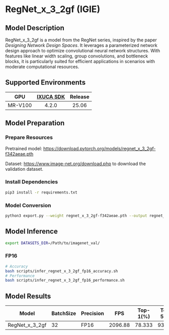 # RegNet_x_3_2gf (IGIE)

## Model Description

RegNet_x_3_2gf is a model from the RegNet series, inspired by the paper *Designing Network Design Spaces*. It leverages a parameterized network design approach to optimize convolutional neural network structures. With features like linear width scaling, group convolutions, and bottleneck blocks, it is particularly suited for efficient applications in scenarios with moderate computational resources.

## Supported Environments

| GPU    | [IXUCA SDK](https://gitee.com/deep-spark/deepspark#%E5%A4%A9%E6%95%B0%E6%99%BA%E7%AE%97%E8%BD%AF%E4%BB%B6%E6%A0%88-ixuca) | Release |
| :----: | :----: | :----: |
| MR-V100 | 4.2.0     |  25.06  |

## Model Preparation

### Prepare Resources

Pretrained model: <https://download.pytorch.org/models/regnet_x_3_2gf-f342aeae.pth>

Dataset: <https://www.image-net.org/download.php> to download the validation dataset.

### Install Dependencies

```bash
pip3 install -r requirements.txt
```

### Model Conversion

```bash
python3 export.py --weight regnet_x_3_2gf-f342aeae.pth --output regnet_x_3_2gf.onnx
```

## Model Inference

```bash
export DATASETS_DIR=/Path/to/imagenet_val/
```

### FP16

```bash
# Accuracy
bash scripts/infer_regnet_x_3_2gf_fp16_accuracy.sh
# Performance
bash scripts/infer_regnet_x_3_2gf_fp16_performance.sh
```

## Model Results

| Model          | BatchSize | Precision | FPS     | Top-1(%) | Top-5(%) |
|----------------|-----------|-----------|---------|----------|----------|
| RegNet_x_3_2gf | 32        | FP16      | 2096.88 | 78.333   | 93.962   |
